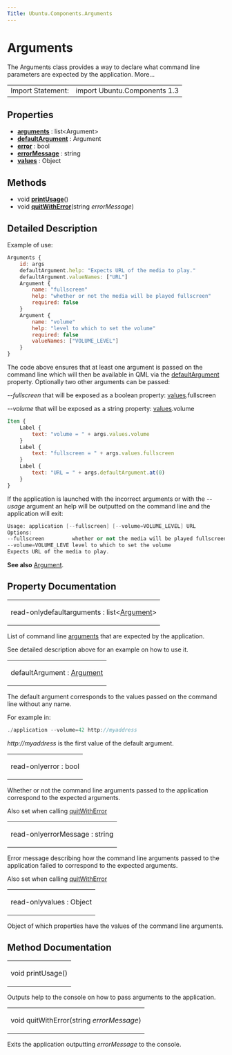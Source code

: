 ```yaml
---
Title: Ubuntu.Components.Arguments
---
```

        
Arguments
=========

<span class="subtitle"></span>
The Arguments class provides a way to declare what command line parameters are expected by the application. More...

|                   |                              |
|-------------------|------------------------------|
| Import Statement: | import Ubuntu.Components 1.3 |

<span id="properties"></span>
Properties
----------

-   ****[arguments](#arguments-prop)**** : list&lt;Argument&gt;
-   ****[defaultArgument](#defaultArgument-prop)**** : Argument
-   ****[error](#error-prop)**** : bool
-   ****[errorMessage](#errorMessage-prop)**** : string
-   ****[values](#values-prop)**** : Object

<span id="methods"></span>
Methods
-------

-   void ****[printUsage](#printUsage-method)****()
-   void ****[quitWithError](#quitWithError-method)****(string *errorMessage*)

<span id="details"></span>
Detailed Description
--------------------

Example of use:

``` qml
Arguments {
    id: args
    defaultArgument.help: "Expects URL of the media to play."
    defaultArgument.valueNames: ["URL"]
    Argument {
        name: "fullscreen"
        help: "whether or not the media will be played fullscreen"
        required: false
    }
    Argument {
        name: "volume"
        help: "level to which to set the volume"
        required: false
        valueNames: ["VOLUME_LEVEL"]
    }
}
```

The code above ensures that at least one argument is passed on the command line which will then be available in QML via the [defaultArgument](#defaultArgument-prop) property. Optionally two other arguments can be passed:

*--fullscreen* that will be exposed as a boolean property: [values](#values-prop).fullscreen

*--volume* that will be exposed as a string property: [values](#values-prop).volume

``` qml
Item {
    Label {
        text: "volume = " + args.values.volume
    }
    Label {
        text: "fullscreen = " + args.values.fullscreen
    }
    Label {
        text: "URL = " + args.defaultArgument.at(0)
    }
}
```

If the application is launched with the incorrect arguments or with the *--usage* argument an help will be outputted on the command line and the application will exit:

``` cpp
Usage: application [--fullscreen] [--volume=VOLUME_LEVEL] URL
Options:
--fullscreen         whether or not the media will be played fullscreen
--volume=VOLUME_LEVE level to which to set the volume
Expects URL of the media to play.
```

**See also** [Argument](../Ubuntu.Components.Argument.md).

Property Documentation
----------------------

<table>
<colgroup>
<col width="100%" />
</colgroup>
<tbody>
<tr class="odd">
<td><p><span id="arguments-prop"></span><span class="qmlreadonly">read-only</span><span class="qmldefault">default</span><span class="name">arguments</span> : <span class="type">list</span>&lt;<span class="type"><a href="Ubuntu.Components.Argument.md">Argument</a></span>&gt;</p></td>
</tr>
</tbody>
</table>

List of command line [arguments](../Ubuntu.Components.Argument.md) that are expected by the application.

See detailed description above for an example on how to use it.

<table>
<colgroup>
<col width="100%" />
</colgroup>
<tbody>
<tr class="odd">
<td><p><span id="defaultArgument-prop"></span><span class="name">defaultArgument</span> : <span class="type"><a href="Ubuntu.Components.Argument.md">Argument</a></span></p></td>
</tr>
</tbody>
</table>

The default argument corresponds to the values passed on the command line without any name.

For example in:

``` cpp
./application --volume=42 http://myaddress
```

*http://myaddress* is the first value of the default argument.

<table>
<colgroup>
<col width="100%" />
</colgroup>
<tbody>
<tr class="odd">
<td><p><span id="error-prop"></span><span class="qmlreadonly">read-only</span><span class="name">error</span> : <span class="type">bool</span></p></td>
</tr>
</tbody>
</table>

Whether or not the command line arguments passed to the application correspond to the expected arguments.

Also set when calling [quitWithError](#quitWithError-method)

<table>
<colgroup>
<col width="100%" />
</colgroup>
<tbody>
<tr class="odd">
<td><p><span id="errorMessage-prop"></span><span class="qmlreadonly">read-only</span><span class="name">errorMessage</span> : <span class="type">string</span></p></td>
</tr>
</tbody>
</table>

Error message describing how the command line arguments passed to the application failed to correspond to the expected arguments.

Also set when calling [quitWithError](#quitWithError-method)

<table>
<colgroup>
<col width="100%" />
</colgroup>
<tbody>
<tr class="odd">
<td><p><span id="values-prop"></span><span class="qmlreadonly">read-only</span><span class="name">values</span> : <span class="type">Object</span></p></td>
</tr>
</tbody>
</table>

Object of which properties have the values of the command line arguments.

Method Documentation
--------------------

<table>
<colgroup>
<col width="100%" />
</colgroup>
<tbody>
<tr class="odd">
<td><p><span id="printUsage-method"></span><span class="type">void</span> <span class="name">printUsage</span>()</p></td>
</tr>
</tbody>
</table>

Outputs help to the console on how to pass arguments to the application.

<table>
<colgroup>
<col width="100%" />
</colgroup>
<tbody>
<tr class="odd">
<td><p><span id="quitWithError-method"></span><span class="type">void</span> <span class="name">quitWithError</span>(<span class="type">string</span> <em>errorMessage</em>)</p></td>
</tr>
</tbody>
</table>

Exits the application outputting *errorMessage* to the console.

